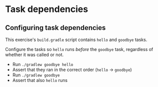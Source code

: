# Task dependencies

## Configuring task dependencies

This exercise's `build.gradle` script contains `hello` and `goodbye` tasks.

Configure the tasks so `hello` runs _before_ the `goodbye` task, regardless of whether it was called or not.

- Run `./gradlew goodbye hello`
- Assert that they ran in the correct order (`hello` -> `goodbye`)
- Run `./gradlew goodbye`
- Assert that also `hello` runs
